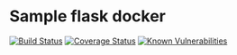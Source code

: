 # Sample flask docker

[![Build Status](https://travis-ci.org/vtrmantovani/sample-flask-docker.svg?branch=master)](https://travis-ci.org/vtrmantovani/sample-flask-docker) [![Coverage Status](https://coveralls.io/repos/github/vtrmantovani/sample-flask-docker/badge.svg?branch=master)](https://coveralls.io/github/vtrmantovani/sample-flask-docker?branch=master) [![Known Vulnerabilities](https://snyk.io/test/github/vtrmantovani/sample-flask-docker/badge.svg?targetFile=requirements.txt)](https://snyk.io/test/github/vtrmantovani/sample-flask-docker?targetFile=requirements.txt)
